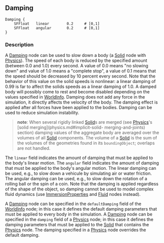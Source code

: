 ## Damping

```
Damping {
    SFFloat   linear        0.2     # [0,1]
    SFFloat   angular       0.2     # [0,1]
}
```

### Description

A [Damping](damping.md#damping) node can be used to slow down a body (a
[Solid](solid.md#solid) node with [Physics](physics.md#physics)). The speed of
each body is reduced by the specified amount (between 0.0 and 1.0) every second.
A value of 0.0 means "no slowing down" and value of 1.0 means a "complete stop",
a value of 0.1 means that the speed should be decreased by 10 percent every
second. Note that the behavior of this value on the solid speeds is nonlinear: a
linear damping of 0.99 is far to affect the solids speeds as a linear damping of
1.0. A damped body will possibly come to rest and become disabled depending on
the values specified in [WorldInfo](worldinfo.md#worldinfo). Damping does not
add any force in the simulation, it directly affects the velocity of the body.
The damping effect is applied after all forces have been applied to the bodies.
Damping can be used to reduce simulation instability.

> **note**: When several rigidly linked [Solid](solid.md#solid)s are merged (see
[Physics](physics.md#physics)'s [solid merging](physics.md#implicit-solid-
merging-and-joints) section) damping values of the aggregate body are averaged
over the volumes of all [Solid](solid.md#solid) components. The volume of a
[Solid](solid.md#solid) is the sum of the volumes of the geometries found in its
`boundingObject`; overlaps are not handled.

The `linear` field indicates the amount of damping that must be applied to the
body's linear motion. The `angular` field indicates the amount of damping that
must be applied to the body's angular motion. The linear damping can be used,
e.g., to slow down a vehicule by simulating air or water friction. The angular
damping can be used, e.g., to slow down the rotation of a rolling ball or the
spin of a coin. Note that the damping is applied regardless of the shape of the
object, so damping cannot be used to model complex fluid dynamics (use
[ImmersionProperties](immersionproperties.md#immersionproperties) and
[Fluid](fluid.md#fluid) nodes instead).

A [Damping](damping.md#damping) node can be specified in the `defaultDamping`
field of the [WorldInfo](worldinfo.md#worldinfo) node; in this case it defines
the default damping parameters that must be applied to every body in the
simulation. A [Damping](damping.md#damping) node can be specified in the
`damping` field of a [Physics](physics.md#physics) node; in this case it defines
the damping parameters that must be applied to the [Solid](solid.md#solid) that
contains the [Physics](physics.md#physics) node. The damping specified in a
[Physics](physics.md#physics) node overrides the default damping.

